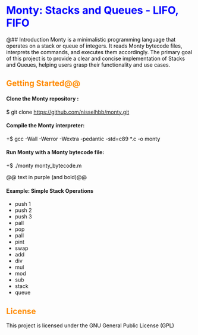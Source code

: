 
<style>H1{color:Blue;}</style>
<style>H2{color:DarkOrange;}</style>
<style>p{color:Black;}</style>

# Monty: Stacks and Queues - LIFO, FIFO


@## Introduction
Monty is a minimalistic programming language that operates on a stack or queue of integers. It reads Monty bytecode files, interprets the commands, and executes them accordingly. The primary goal of this project is to provide a clear and concise implementation of Stacks and Queues, helping users grasp their functionality and use cases.

## Getting Started@@

#### Clone the Monty repository :
$ git clone https://github.com/nisselhbb/monty.git

#### Compile the Monty interpreter:
+$ gcc -Wall -Werror -Wextra -pedantic -std=c89 *.c -o monty

#### Run Monty with a Monty bytecode file:
+$ ./monty monty_bytecode.m

@@ text in purple (and bold)@@


#### Example: Simple Stack Operations
- push 1
- push 2
- push 3
- pall
- pop
- pall
- pint
- swap
- add
- div
- mul
- mod
- sub
- stack
- queue

## License

This project is licensed under the GNU General Public License (GPL)